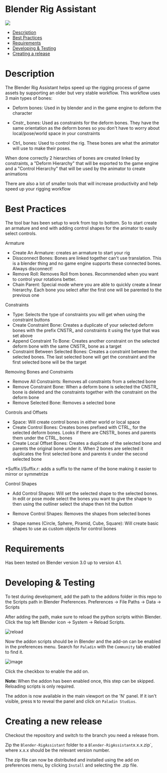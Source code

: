 # Blender Rig Assistant

![](https://i1.wp.com/paladinstudios.com/wp-content/uploads/2020/03/logo-1.png)

 * [Description](#description)
 * [Best Practices](#bestpractices)
 * [Requirements](#requirements)
 * [Developing & Testing](#develop)
 * [Creating a release](#release)

<a name="description"/>

# Description

The Blender Rig Assistant helps speed up the rigging process of game assets by supporting an older but very stable workflow. This workflow uses 3 main types of bones:

* Deform bones: Used in by blender and in the game engine to deform the character
  
* Cnstr_ bones: Used as constraints for the deform bones. They have the same orientation as the deform bones so you don't have to worry about local/pose/world space in your constraints
  
* Ctrl_ bones: Used to control the rig. These bones are what the animator will use to make their poses.

When done correctly 2 hierarchies of bones are created linked by constraints, a "Deform Hierarchy" that will be exported to the game engine and a "Control Hierarchy" that will be used by the animator to create animations 

There are also a lot of smaller tools that will increase productivity and help speed up your rigging workflow

<a name="bestpractices"/>

# Best Practices

The tool bar has been setup to work from top to bottom. So to start create an armature and end with adding control shapes for the animator to easily select controls.

Armature
* Create An Armature: creates an armature to start your rig 
* Dissconnect Bones: Bones are linked together can't use translation. This is a blender thing and no game engine supports these connected bones. Always disconnect!
* Remove Roll: Removes Roll from bones. Recommended when you want to control your rotations better.
* Chain Parent: Special mode where you are able to quickly create a linear hierarchy. Each bone you select after the first one will be parented to the previous one

Constraints  
* Type: Selects the type of constraints you will get when using the constraint buttons
* Create Constraint Bone: Creates a duplicate of your selected deform bones with the prefix CNSTR_ and constraints it using the type that was set above
* Append Constraint To Bone: Creates another constraint on the selected deform bone with the same CNSTR_ bone as a target
* Constraint Between Selected Bones: Creates a constraint between the selected bones. The last selected bone will get the constraint and the first selected bone will be the target

Removing Bones and Constraints
* Remove All Constraints: Removes all constraints from a selected bone
* Remove Constraint Bone: When a deform bone is selected the CNSTR_ bone is deleted and the constraints together with the constraint on the deform bone
* Remove Selected Bone: Removes a selected bone

Controls and Offsets
* Space: Will create control bones in either world or local space
* Create Control Bones: Creates bones prefixed with CTRL_ for the selected deform bones. Looks if there are CNSTR_ bones and parents them under the CTRL_ bones
* Create Local Offset Bones: Creates a duplicate of the selected bone and parents the original bone under it. When 2 bones are selected it duplicates the first selected bone and parents it under the second selected bone

*Suffix.l/Suffix.r: adds a suffix to the name of the bone making it easier to mirror or symmetrize

Control Shapes
* Add Control Shapes: Will set the selected shape to the selected bones. In edit or pose mode select the bones you want to give the shape to then using the outliner select the shape then hit the button
* Remove Control Shapes: Removes the shapes from selected bones

* Shape names (Circle, Sphere, Piramid, Cube, Square): Will create basic shapes to use as custom objects for control bones


# Requirements

Has been tested on Blender version 3.0 up to version 4.1. 

<a name="develop"/>

# Developing & Testing
To test during development, add the path to the addons folder in this repo to the Scripts path in Blender Preferences. Preferences -> File Paths -> Data -> Scripts

After adding the path, make sure to reload the python scripts within Blender. Click the top left Blender icon -> System -> Reload Scripts.

![reload](https://github.com/PaladinStudiosBVs/Blender-RigAssistant/assets/29857793/17c82162-f423-4926-bfa2-42fc20ddae34)

Now the addon scripts should be in Blender and the add-on can be enabled in the preferences menu. Search for `Paladin` with the `Community` tab enabled to find it.

![image](https://github.com/PaladinStudiosBVs/Blender-RigAssistant/assets/29857793/c09867f2-4efc-481a-8d37-3674db0b0ff0)


Click the checkbox to enable the add on.

<b> Note: </b> When the addon has been enabled once, this step can be skipped. Reloading scripts is only required.

The addon is now available in the main viewport on the 'N' panel. If it isn't visible, press `N` to reveal the panel and click on `Paladin Studios`. 

<a name="release"/>

# Creating a new release
Checkout the repository and switch to the branch you need a release from.

Zip the `Blender-RigAssistant` folder to a `Blender-RigAssistant`x.x.x.zip`, where x.x.x should be the relevant version number.

The zip file can now be distributed and installed using the add on preferences menu, by clicking `Install` and selecting the .zip file.
